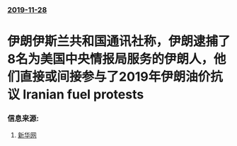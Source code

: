 ### [2019-11-28](/news/2019/11/28/index.md)

##### 
#  伊朗伊斯兰共和国通讯社称，伊朗逮捕了8名为美国中央情报局服务的伊朗人，他们直接或间接参与了2019年伊朗油价抗议 Iranian fuel protests 




### 信息来源:

1. [新华网](http://www.xinhuanet.com/world/2019-11/30/c_1210374772.htm)
